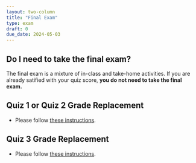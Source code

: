 ```yaml
---
layout: two-column
title: "Final Exam"
type: exam
draft: 0
due_date: 2024-05-03
---
```


## Do I need to take the final exam?
The final exam is a mixture of in-class and take-home activities. If you are already satified with your quiz score, **you do not need to take the final exam.**

## Quiz 1 or Quiz 2 Grade Replacement

<!-- Instructions will be posted on the day of the exam -->

* Please follow [these instructions](../activities/final-html-css).

## Quiz 3 Grade Replacement

<!-- Instructions will be posted on the day of the exam -->

* Please follow [these instructions](../activities/final-javascript).